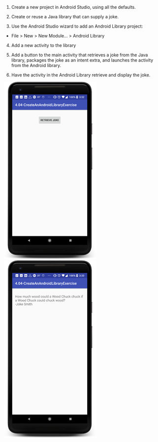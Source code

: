 1. Create a new project in Android Studio, using all the defaults.

2. Create or reuse a Java library that can supply a joke.

3. Use the Android Studio wizard to add an Android Library project:
* File > New > New Module... > Android Library

4. Add a new activity to the library

5. Add a button to the main activity that retrieves a joke from the Java
library, packages the joke as an intent extra, and launches the activity from
the Android library.

6. Have the activity in the Android Library retrieve and display the joke.

<img src="screenshots/1.png" width=300/><img src="screenshots/2.png" width=300/>
